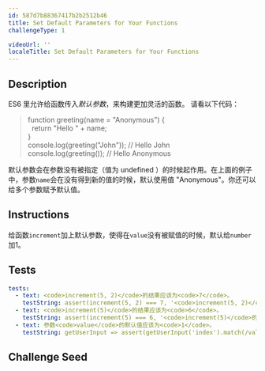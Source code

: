 ```yaml
---
id: 587d7b88367417b2b2512b46
title: Set Default Parameters for Your Functions
challengeType: 1

videoUrl: ''
localeTitle: Set Default Parameters for Your Functions
---
```


## Description
<section id='description'>
ES6 里允许给函数传入<dfn>默认参数</dfn>，来构建更加灵活的函数。
请看以下代码：
<blockquote>function greeting(name = "Anonymous") {<br>&nbsp;&nbsp;return "Hello " + name;<br>}<br>console.log(greeting("John")); // Hello John<br>console.log(greeting()); // Hello Anonymous</blockquote>
默认参数会在参数没有被指定（值为 undefined ）的时候起作用。在上面的例子中，参数<code>name</code>会在没有得到新的值的时候，默认使用值 "Anonymous"。你还可以给多个参数赋予默认值。
</section>

## Instructions
<section id='instructions'>
给函数<code>increment</code>加上默认参数，使得在<code>value</code>没有被赋值的时候，默认给<code>number</code>加1。
</section>

## Tests
<section id='tests'>

```yml
tests:
  - text: <code>increment(5, 2)</code>的结果应该为<code>7</code>。
    testString: assert(increment(5, 2) === 7, '<code>increment(5, 2)</code>的结果应该为<code>7</code>。');
  - text: <code>increment(5)</code>的结果应该为<code>6</code>。
    testString: assert(increment(5) === 6, '<code>increment(5)</code>的结果应该为<code>6</code>。');
  - text: 参数<code>value</code>的默认值应该为<code>1</code>。
    testString: getUserInput => assert(getUserInput('index').match(/value\s*=\s*1/g), 'default parameter<code>1</code>was used for<code>value</code>.');

```

</section>

## Challenge Seed
<section id='challengeSeed'>















</section>

              